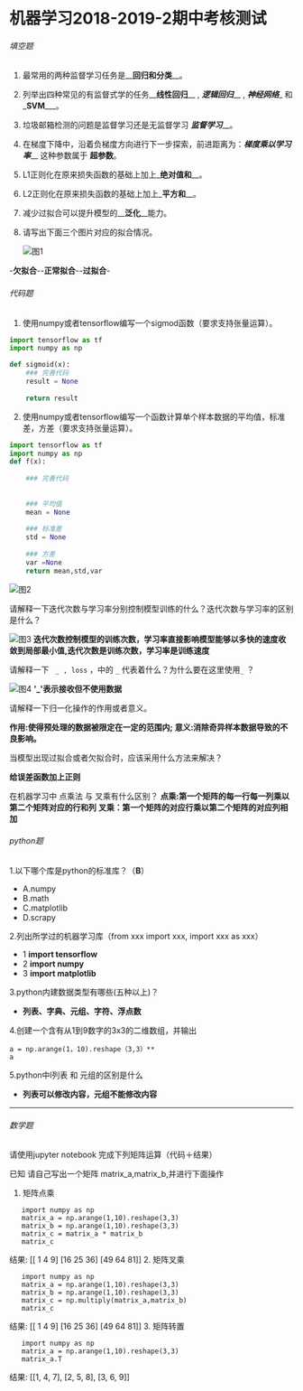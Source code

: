 #                                                                                       机器学习2018-2019-2期中考核测试

###### 填空题

1. 最常用的两种监督学习任务是__**回归**__和__**分类**__。

2. 列举出四种常见的有监督式学的任务__**线性回归**__ , _**逻辑回归**___ , _**神经网络**__ 和_**SVM**___。

3. 垃圾邮箱检测的问题是监督学习还是无监督学习 _**监督学习**___。

4. 在梯度下降中，沿着负梯度方向进行下一步探索，前进距离为：_**梯度乘以学习率**___  这种参数属于 __**超参数**__。

5. L1正则化在原来损失函数的基础上加上_**绝对值和**__。

6. L2正则化在原来损失函数的基础上加上_**平方和**__。

7. 减少过拟合可以提升模型的__**泛化**__能力。

8. 请写出下面三个图片对应的拟合情况。

   

   ![图1](../img/2018-2019-2.1.png)


-**欠拟合**--**正常拟合**--**过拟合**-
                                   

###### 代码题

1. 使用numpy或者tensorflow编写一个sigmod函数（要求支持张量运算）。

```python
import tensorflow as tf
import numpy as np

def sigmoid(x):
    ### 完善代码
    result = None
    
    return result
```



2. 使用numpy或者tensorflow编写一个函数计算单个样本数据的平均值，标准差，方差（要求支持张量运算）。

```python
import tensorflow as tf
import numpy as np
def f(x):
    
    ### 完善代码
    
    
    ### 平均值
    mean = None
    
    ### 标准差
    std = None
    
    ### 方差
    var =None
    return mean,std,var
```





 ![图2](../img/2018-2019-2.2.png)



请解释一下迭代次数与学习率分别控制模型训练的什么？迭代次数与学习率的区别是什么？


 ![图3](../img/2018-2019-2.3.png)
**迭代次数控制模型的训练次数，学习率直接影响模型能够以多快的速度收敛到局部最小值,迭代次数是训练次数，学习率是训练速度**
       

 请解释一下 ` _ , loss`  ，中的 `_` 代表着什么？为什么要在这里使用`_`  ？


 ![图4](../img/2018-2019-2.4.png)
**'_'表示接收但不使用数据**


请解释一下归一化操作的作用或者意义。

 **作用:使得预处理的数据被限定在一定的范围内;**
 **意义:消除奇异样本数据导致的不良影响。**

 

 
 当模型出现过拟合或者欠拟合时，应该采用什么方法来解决？

 **给误差函数加上正则**

 

 

 在机器学习中 点乘法 与 叉乘有什么区别？
**点乘:第一个矩阵的每一行每一列乘以第二个矩阵对应的行和列**
**叉乘：第一个矩阵的对应行乘以第二个矩阵的对应列相加**

###### python题

1.以下哪个库是python的标准库？（**B**）

- A.numpy      
- B.math    
- C.matplotlib   
- D.scrapy

2.列出所学过的机器学习库（from xxx import xxx, import xxx as xxx）

- 1 **import tensorflow**
- 2 **import numpy**
- 3 **import matplotlib**

3.python内建数据类型有哪些(五种以上)？

- **列表、字典、元组、字符、浮点数**

  

4.创建一个含有从1到9数字的3x3的二维数组，并输出

```
a = np.arange(1，10).reshape（3,3）**
a
```

5.python中l列表 和 元组的区别是什么

- **列表可以修改内容，元组不能修改内容**  
------



###### 数学题

请使用jupyter notebook 完成下列矩阵运算（代码＋结果）

已知 请自己写出一个矩阵 matrix_a,matrix_b,并进行下面操作

1. 矩阵点乘
```
   import numpy as np
   matrix_a = np.arange(1,10).reshape(3,3)
   matrix_b = np.arange(1,10).reshape(3,3)
   matrix_c = matrix_a * matrix_b
   matrix_c
```
  结果:
  [[ 1  4  9]
   [16 25 36]
   [49 64 81]]
2. 矩阵叉乘 
```
   import numpy as np
   matrix_a = np.arange(1,10).reshape(3,3)
   matrix_b = np.arange(1,10).reshape(3,3)
   matrix_c = np.multiply(matrix_a,matrix_b)
   matrix_c
```
   结果:
    [[ 1  4  9]
     [16 25 36]
     [49 64 81]]
3. 矩阵转置
```
   import numpy as np
   matrix_a = np.arange(1,10).reshape(3,3)
   matrix_a.T
```
   结果:
   [[1, 4, 7],
    [2, 5, 8],
    [3, 6, 9]]


